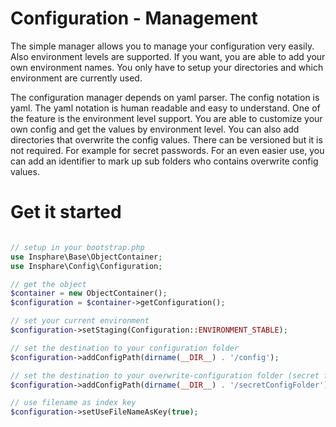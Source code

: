 Configuration - Management
===========

​The simple manager allows you to manage your configuration very easily. Also environment levels are supported.
If you want, you are able to add your own environment names. You only have to setup your directories and which environment are currently used.

The configuration manager depends on yaml parser. The config notation is yaml. The yaml notation is human readable and easy to understand.
One of the feature is the environment level support. You are able to customize your own config and get the values by environment level.
You can also add directories that overwrite the config values. There can be versioned but it is not required. For example for secret passwords.
For an even easier use, you can add an identifier to mark up sub folders who contains overwrite config values.

Get it started
===========

```php

// setup in your bootstrap.php
use Insphare\Base\ObjectContainer;
use Insphare\Config\Configuration;

// get the object
$container = new ObjectContainer();
$configuration = $container->getConfiguration();

// set your current environment
$configuration->setStaging(Configuration::ENVIRONMENT_STABLE);

// set the destination to your configuration folder
$configuration->addConfigPath(dirname(__DIR__) . '/config');

// set the destination to your overwrite-configuration folder (secret folder for example)
$configuration->addConfigPath(dirname(__DIR__) . '/secretConfigFolder');

// use filename as index key
$configuration->setUseFileNameAsKey(true);
```
